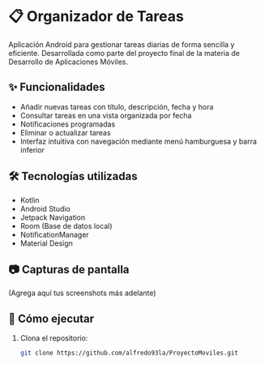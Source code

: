 # 📋 Organizador de Tareas

Aplicación Android para gestionar tareas diarias de forma sencilla y eficiente. Desarrollada como parte del proyecto final de la materia de Desarrollo de Aplicaciones Móviles.

## ✨ Funcionalidades

- Añadir nuevas tareas con título, descripción, fecha y hora
- Consultar tareas en una vista organizada por fecha
- Notificaciones programadas
- Eliminar o actualizar tareas
- Interfaz intuitiva con navegación mediante menú hamburguesa y barra inferior

## 🛠️ Tecnologías utilizadas

- Kotlin
- Android Studio
- Jetpack Navigation
- Room (Base de datos local)
- NotificationManager
- Material Design

## 📷 Capturas de pantalla

(Agrega aquí tus screenshots más adelante)

## 🚀 Cómo ejecutar

1. Clona el repositorio:
   ```bash
   git clone https://github.com/alfredo93la/ProyectoMoviles.git
